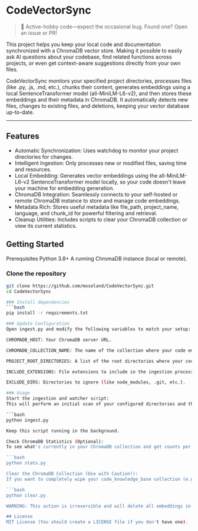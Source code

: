 
# CodeVectorSync

> 🚧 Active-hobby code—expect the occasional bug.
> Found one? Open an issue or PR!

This project helps you keep your local code and documentation synchronized with a ChromaDB vector store. Making it possible to easily ask AI questions about your codebase, find related functions across projects, or even get context-aware suggestions directly from your own files.

CodeVectorSync monitors your specified project directories, processes files (like .py, .js, .md, etc.), chunks their content, generates embeddings using a local SentenceTransformer model (all-MiniLM-L6-v2), and then stores these embeddings and their metadata in ChromaDB. It automatically detects new files, changes to existing files, and deletions, keeping your vector database up-to-date.

---

## Features
- Automatic Synchronization: Uses watchdog to monitor your project directories for changes.
- Intelligent Ingestion: Only processes new or modified files, saving time and resources.
- Local Embedding: Generates vector embeddings using the all-MiniLM-L6-v2 SentenceTransformer model locally, so your code doesn't leave your machine for embedding generation.
- ChromaDB Integration: Seamlessly connects to your self-hosted or remote ChromaDB instance to store and manage code embeddings.
- Metadata Rich: Stores useful metadata like file_path, project_name, language, and chunk_id for powerful filtering and retrieval.
- Cleanup Utilities: Includes scripts to clear your ChromaDB collection or view its current statistics.

## Getting Started
Prerequisites
Python 3.8+
A running ChromaDB instance (local or remote).

### Clone the repository
```bash
git clone https://github.com/moseland/CodeVectorSync.git
cd CodeVectorSync

### Install dependencies
```bash
pip install -r requirements.txt

### Update Configuration
Open ingest.py and modify the following variables to match your setup:

CHROMADB_HOST: Your ChromaDB server URL.

CHROMADB_COLLECTION_NAME: The name of the collection where your code embeddings will be stored.

PROJECT_ROOT_DIRECTORIES: A list of the root directories where your code projects are located.

INCLUDE_EXTENSIONS: File extensions to include in the ingestion process.

EXCLUDE_DIRS: Directories to ignore (like node_modules, .git, etc.).

### Usage
Start the ingestion and watcher script:
This will perform an initial scan of your configured directories and then start monitoring them for changes.

```bash
python ingest.py

Keep this script running in the background.

Check ChromaDB Statistics (Optional):
To see what's currently in your ChromaDB collection and get counts per project:

```bash
python stats.py

Clear the ChromaDB Collection (Use with Caution!):
If you want to completely wipe your code_knowledge_base collection (e.g., to start fresh), run:

```bash
python clear.py

WARNING: This action is irreversible and will delete all embeddings in the specified collection.

## License
MIT License (You should create a LICENSE file if you don't have one).